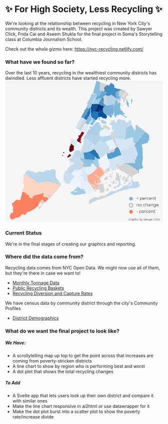 # ✨ For High Society, Less Recycling ✨
We're looking at the relationship between recycling in New York City's community districts and its wealth. This project was created by Sawyer Click, Frida Cai and Aseem Shukla for the final project in Soma's Storytelling class at Columbia Journalism School.

Check out the whole gizmo here: https://nyc-recycling.netlify.com/
### What have we found so far?
Over the last 10 years, recycling in the wealthiest community districts has dwindled. Less affluent districts have started recycling more.![alt-text-2](https://github.com/SawyerClick/NYC-Recycling/blob/master/src/images/nyc-recycling.png "NYC's Community Districts")

### Current Status
We're in the final stages of creating our graphics and reporting.

### Where did the data come from?
Recycling data comes from NYC Open Data. We might now use all of them, but they're there in case we want to!
* <a href='https://data.cityofnewyork.us/City-Government/DSNY-Monthly-Tonnage-Data/ebb7-mvp5' target="_blank">Monthly Tonnage Data</a>
* <a href='https://data.cityofnewyork.us/Environment/Public-Recycling-Bins/sxx4-xhzg' target="_blank">Public Recycling Baskets</a>
* <a href='https://data.cityofnewyork.us/Environment/Recycling-Diversion-and-Capture-Rates/gaq9-z3hz' target="_blank">Recycling Diversion and Capture Rates</a>
 
We have census data by community district through the city's Community Profiles
* <a href='https://communityprofiles.planning.nyc.gov/' target='_blank'>District Demographics</a>

### What do we want the final project to look like?
##### We Have:
* A scrollytelling map up top to get the point across that increases are coming from poverty-stricken districts
* A line chart to show by region who is performing best and worst
* A dot plot that shows the total recycling changes

##### To Add
* A Svelte app that lets users look up their own district and compare it with similar ones
* Make the line chart responsive in ai2html or use datawrapper for it
* Make the dot plot burst into a scatter plot to show the poverty rate/increase divide

